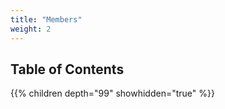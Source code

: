 ```yaml
---
title: "Members"
weight: 2
---
```


## Table of Contents

{{% children depth="99" showhidden="true" %}}
